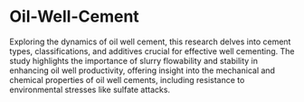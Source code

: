 # Oil-Well-Cement


Exploring the dynamics of oil well cement, this research delves into cement types, classifications, and additives crucial for effective well cementing. The study highlights the importance of slurry flowability and stability in enhancing oil well productivity, offering insight into the mechanical and chemical properties of oil well cements, including resistance to environmental stresses like sulfate attacks.
